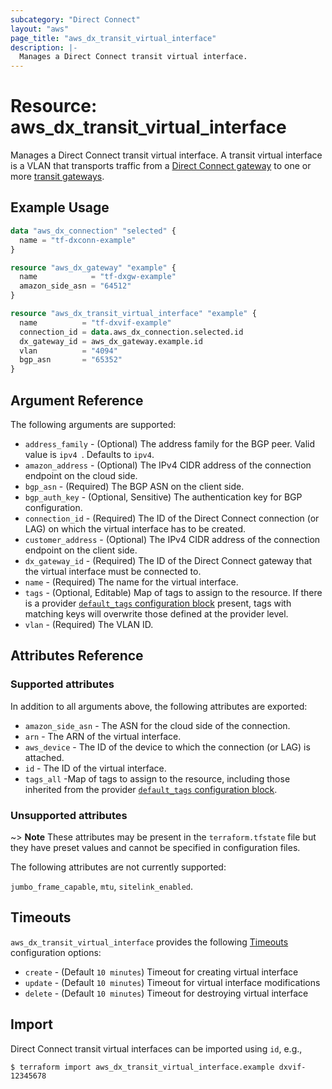 ```yaml
---
subcategory: "Direct Connect"
layout: "aws"
page_title: "aws_dx_transit_virtual_interface"
description: |-
  Manages a Direct Connect transit virtual interface.
---
```


[default-tags]: https://www.terraform.io/docs/providers/aws/index.html#default_tags-configuration-block
[timeouts]: https://www.terraform.io/docs/configuration/blocks/resources/syntax.html#operation-timeouts

# Resource: aws_dx_transit_virtual_interface

Manages a Direct Connect transit virtual interface.
A transit virtual interface is a VLAN that transports traffic from a [Direct Connect gateway](dx_gateway.html) to one or more [transit gateways](ec2_transit_gateway.html).

## Example Usage

```terraform
data "aws_dx_connection" "selected" {
  name = "tf-dxconn-example"
}

resource "aws_dx_gateway" "example" {
  name            = "tf-dxgw-example"
  amazon_side_asn = "64512"
}

resource "aws_dx_transit_virtual_interface" "example" {
  name          = "tf-dxvif-example"
  connection_id = data.aws_dx_connection.selected.id
  dx_gateway_id = aws_dx_gateway.example.id
  vlan          = "4094"
  bgp_asn       = "65352"
}
```

## Argument Reference

The following arguments are supported:

* `address_family` - (Optional) The address family for the BGP peer. Valid value is `ipv4 `. Defaults to `ipv4`.
* `amazon_address` - (Optional) The IPv4 CIDR address of the connection endpoint on the cloud side.
* `bgp_asn` - (Required) The BGP ASN on the client side.
* `bgp_auth_key` - (Optional, Sensitive) The authentication key for BGP configuration.
* `connection_id` - (Required) The ID of the Direct Connect connection (or LAG) on which the virtual interface has to be created.
* `customer_address` - (Optional) The IPv4 CIDR address of the connection endpoint on the client side.
* `dx_gateway_id` - (Required) The ID of the Direct Connect gateway that the virtual interface must be connected to.
* `name` - (Required) The name for the virtual interface.
* `tags` - (Optional, Editable) Map of tags to assign to the resource. If there is a provider [`default_tags` configuration block][default-tags] present, tags with matching keys will overwrite those defined at the provider level.
* `vlan` - (Required) The VLAN ID.

## Attributes Reference

### Supported attributes

In addition to all arguments above, the following attributes are exported:

* `amazon_side_asn` - The ASN for the cloud side of the connection.
* `arn` - The ARN of the virtual interface.
* `aws_device` - The ID of the device to which the connection (or LAG) is attached.
* `id` - The ID of the virtual interface.
* `tags_all` -Map of tags to assign to the resource, including those inherited from the provider [`default_tags` configuration block][default-tags].

### Unsupported attributes

~> **Note** These attributes may be present in the `terraform.tfstate` file but they have preset values and cannot be specified in configuration files.

The following attributes are not currently supported:

`jumbo_frame_capable`, `mtu`, `sitelink_enabled`.

## Timeouts

`aws_dx_transit_virtual_interface` provides the following [Timeouts][timeouts] configuration options:

- `create` - (Default `10 minutes`) Timeout for creating virtual interface
- `update` - (Default `10 minutes`) Timeout for virtual interface modifications
- `delete` - (Default `10 minutes`) Timeout for destroying virtual interface

## Import

Direct Connect transit virtual interfaces can be imported using `id`, e.g.,

```
$ terraform import aws_dx_transit_virtual_interface.example dxvif-12345678
```
